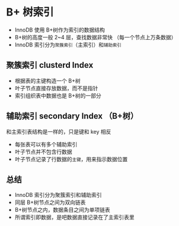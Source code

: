 # B+ 树索引

- InnoDB 使用 B+树作为索引的数据结构
- B+树的高度一般 2~4 层，查找数据非常快 （每一个节点上万条数据）
- InnoDB 索引分为`聚簇索引`（主索引）和`辅助索引`

## 聚簇索引 clusterd Index

- 根据表的主键构造一个 B+树
- 叶子节点直接存放数据，而不是指针
- 索引组织表中数据也是 B+树的一部分

## 辅助索引 secondary Index （B+树）

和主索引表结构是一样的，只是键和 key 相反

- 每张表可以有多个辅助索引
- 叶子节点并不包含行数据
- 叶子节点记录了行数据的`主键`，用来指示数据位置

## 总结

- InnoDB 索引分为聚簇索引和辅助索引
- 同层 B+树节点之间为双向链表
- B+树节点之内，数据条目之间为单项链表
- 所谓索引即数据，是吧数据直接记录在了主索引表里
